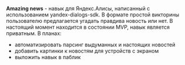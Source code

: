**Amazing news** - навык для Яндекс.Алисы, написанный с использованием yandex-dialogs-sdk. В формате простой викторины пользователю предлагается угадать правдива новость или нет.
В настоящий момент находится в состоянии MVP, навык является приватным.
В планах:
- автоматизировать парсинг выдуманных и настоящих новостей
- добавить картинки к новостям для устройств с экраном
- выложить навык в паблик
